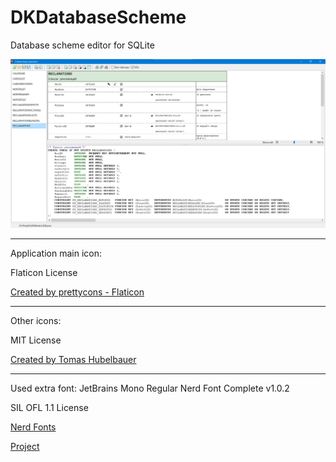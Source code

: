 # DKDatabaseScheme
 Database scheme editor for SQLite

![Screenshot](https://github.com/DmitriyKornilov/DKDatabaseScheme/blob/main/screenshot.png)
___
Application main icon:

Flaticon License

[Created by prettycons - Flaticon](https://www.flaticon.com/free-icon/databases_977506)
___
Other icons:

MIT License

[Created by Tomas Hubelbauer](https://github.com/TomasHubelbauer/fatcow-icons)
___
Used extra font: JetBrains Mono Regular Nerd Font Complete v1.0.2

SIL OFL 1.1 License

[Nerd Fonts](https://www.nerdfonts.com/)

[Project](https://github.com/ryanoasis/nerd-fonts)


 

